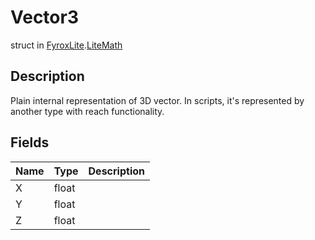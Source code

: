 # Vector3
struct in [FyroxLite](../README.md).[LiteMath](README.md)
## Description
Plain internal representation of 3D vector. In scripts, it's represented by another type with reach functionality.
## Fields
| Name | Type | Description |
|---|---|---|
| X | float |  |
| Y | float |  |
| Z | float |  |

